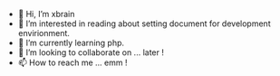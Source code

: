 - 👋 Hi, I’m xbrain
- 👀 I’m interested in reading about setting document for development envirionment.
- 🌱 I’m currently learning php.
- 💞️ I’m looking to collaborate on ... later !
- 📫 How to reach me ... emm !

<!---
wowtop/wowtop is a ✨ special ✨ repository because its `README.md` (this file) appears on your GitHub profile.
You can click the Preview link to take a look at your changes.
--->
